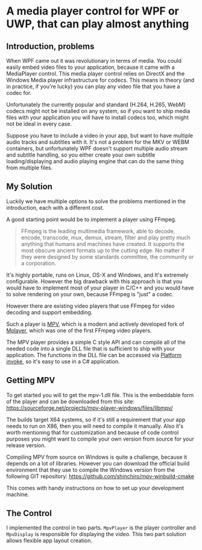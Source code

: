 # A media player control for WPF or UWP, that can play almost anything

## Introduction, problems

When WPF came out it was revolutionary in terms of media. You could easily embed video files to your application, because it came with a MediaPlayer control. This media player control relies on DirectX and the Windows Media player infrastructure for codecs. This means in theory (and in practice, if you're lucky) you can play any video file that you have a codec for.

Unfortunately the currently popular and standard (H.264, H.265, WebM) codecs might not be installed on any system, so if you want to ship media files with your application you will have to install codecs too, which might not be ideal in every case.

Suppose you have to include a video in your app, but want to have multiple audio tracks and subtitles with it. It's not a problem for the MKV or WEBM containers, but unfortunately WPF doesn't support multiple audio stream and subtitle handling, so you either create your own subtitle loading/displaying and audio playing engine that can do the same thing from multiple files.

## My Solution
Luckily we have multiple options to solve the problems mentioned in the introduction, each with a different cost.

A good starting point would be to implement a player using FFmpeg.

> FFmpeg is the leading multimedia framework, able to decode, encode, transcode, mux, demux, stream, filter and play pretty much anything that humans and machines have created. It supports the most obscure ancient formats up to the cutting edge. No matter if they were designed by some standards committee, the community or a corporation.

It's highly portable, runs on Linux, OS-X and Windows, and It's extremely configurable. However the big drawback with this approach is that you would have to implement most of your player in C/C++ and you would have to solve rendering on your own, because FFmpeg is "just" a codec.

However there are existing video players that use FFmpeg for video decoding and support embedding. 

Such a player is [MPV](https://mpv.io/), which is a modern and actively developed fork of [Mplayer](http://www.mplayerhq.hu), which was one of the first FFmpeg video players.

The MPV player provides a simple C style API and can compile all of the needed code into a single DLL file that is sufficient to ship with your application. The functions in the DLL file can be accessed via [Platform invoke](https://docs.microsoft.com/en-us/dotnet/standard/native-interop/pinvoke), so it's easy to use in a C# application.

## Getting MPV

To get started you will to get the mpv-1.dll file. This is the embeddable form of the player and can be downloaded from this site: https://sourceforge.net/projects/mpv-player-windows/files/libmpv/

The builds target X64 systems, so if it's still a requirement that your app needs to run on X86, then you will need to compile it manually.  Also it's worth mentioning that for customization and because of code control purposes you might want to compile your own version from source for your release version.

Compiling MPV from source on Windows is quite a challenge, because it depends on a lot of libraries. However you can download the official build environment that they use to compile the Windows version from the following GIT repository: https://github.com/shinchiro/mpv-winbuild-cmake

This comes with handy instructions on how to set up your development machine.

## The Control

I implemented the control in two parts. `MpvPlayer` is the player controller and `MpvDisplay` is responsible for displaying the video. This two part solution allows flexible app layout creation. 
